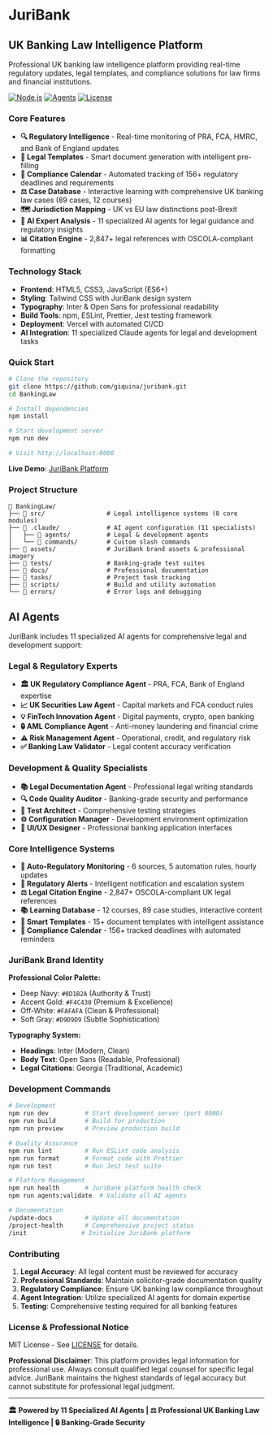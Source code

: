 # JuriBank

## UK Banking Law Intelligence Platform

Professional UK banking law intelligence platform providing real-time regulatory updates, legal templates, and compliance solutions for law firms and financial institutions.

[![Node.js](https://img.shields.io/badge/Node.js-22.17.0-green)](https://nodejs.org/)
[![Agents](https://img.shields.io/badge/AI%20Agents-11%20Specialists-blue)](#ai-agents)
[![License](https://img.shields.io/badge/License-MIT-yellow)](LICENSE)

### Core Features

- **🔍 Regulatory Intelligence** - Real-time monitoring of PRA, FCA, HMRC, and Bank of England updates
- **📝 Legal Templates** - Smart document generation with intelligent pre-filling
- **📅 Compliance Calendar** - Automated tracking of 156+ regulatory deadlines and requirements
- **⚖️ Case Database** - Interactive learning with comprehensive UK banking law cases (89 cases, 12 courses)
- **🗺️ Jurisdiction Mapping** - UK vs EU law distinctions post-Brexit
- **🤖 AI Expert Analysis** - 11 specialized AI agents for legal guidance and regulatory insights
- **📊 Citation Engine** - 2,847+ legal references with OSCOLA-compliant formatting

### Technology Stack

- **Frontend**: HTML5, CSS3, JavaScript (ES6+)
- **Styling**: Tailwind CSS with JuriBank design system
- **Typography**: Inter & Open Sans for professional readability
- **Build Tools**: npm, ESLint, Prettier, Jest testing framework
- **Deployment**: Vercel with automated CI/CD
- **AI Integration**: 11 specialized Claude agents for legal and development tasks

### Quick Start

```bash
# Clone the repository
git clone https://github.com/giquina/juribank.git
cd BankingLaw

# Install dependencies
npm install

# Start development server
npm run dev

# Visit http://localhost:8000
```

**Live Demo**: [JuriBank Platform](https://juribank.vercel.app)

### Project Structure

```
📁 BankingLaw/
├── 📁 src/                 # Legal intelligence systems (8 core modules)
├── 📁 .claude/             # AI agent configuration (11 specialists)
│   ├── 📁 agents/          # Legal & development agents
│   └── 📁 commands/        # Custom slash commands
├── 📁 assets/              # JuriBank brand assets & professional imagery
├── 📁 tests/               # Banking-grade test suites
├── 📁 docs/                # Professional documentation
├── 📁 tasks/               # Project task tracking
├── 📁 scripts/             # Build and utility automation
└── 📁 errors/              # Error logs and debugging
```

## AI Agents

JuriBank includes 11 specialized AI agents for comprehensive legal and development support:

### Legal & Regulatory Experts
- **🏛️ UK Regulatory Compliance Agent** - PRA, FCA, Bank of England expertise
- **📈 UK Securities Law Agent** - Capital markets and FCA conduct rules
- **💡 FinTech Innovation Agent** - Digital payments, crypto, open banking
- **🔒 AML Compliance Agent** - Anti-money laundering and financial crime
- **⚠️ Risk Management Agent** - Operational, credit, and regulatory risk
- **✅ Banking Law Validator** - Legal content accuracy verification

### Development & Quality Specialists  
- **📚 Legal Documentation Agent** - Professional legal writing standards
- **🔍 Code Quality Auditor** - Banking-grade security and performance
- **🧪 Test Architect** - Comprehensive testing strategies
- **⚙️ Configuration Manager** - Development environment optimization
- **🎨 UI/UX Designer** - Professional banking application interfaces

### Core Intelligence Systems

- **🤖 Auto-Regulatory Monitoring** - 6 sources, 5 automation rules, hourly updates
- **📢 Regulatory Alerts** - Intelligent notification and escalation system
- **⚖️ Legal Citation Engine** - 2,847+ OSCOLA-compliant UK legal references
- **📚 Learning Database** - 12 courses, 89 case studies, interactive content
- **📝 Smart Templates** - 15+ document templates with intelligent assistance
- **📅 Compliance Calendar** - 156+ tracked deadlines with automated reminders

### JuriBank Brand Identity

**Professional Color Palette:**
- Deep Navy: `#0D1B2A` (Authority & Trust)
- Accent Gold: `#F4C430` (Premium & Excellence)
- Off-White: `#FAFAFA` (Clean & Professional)
- Soft Gray: `#D9D9D9` (Subtle Sophistication)

**Typography System:**
- **Headings**: Inter (Modern, Clean)
- **Body Text**: Open Sans (Readable, Professional)
- **Legal Citations**: Georgia (Traditional, Academic)

### Development Commands

```bash
# Development
npm run dev          # Start development server (port 8000)
npm run build        # Build for production
npm run preview      # Preview production build

# Quality Assurance  
npm run lint         # Run ESLint code analysis
npm run format       # Format code with Prettier
npm run test         # Run Jest test suite

# Platform Management
npm run health       # JuriBank platform health check
npm run agents:validate  # Validate all AI agents

# Documentation
/update-docs         # Update all documentation
/project-health      # Comprehensive project status
/init               # Initialize JuriBank platform
```

### Contributing

1. **Legal Accuracy**: All legal content must be reviewed for accuracy
2. **Professional Standards**: Maintain solicitor-grade documentation quality
3. **Regulatory Compliance**: Ensure UK banking law compliance throughout
4. **Agent Integration**: Utilize specialized AI agents for domain expertise
5. **Testing**: Comprehensive testing required for all banking features

### License & Professional Notice

MIT License - See [LICENSE](LICENSE) for details.

**Professional Disclaimer**: This platform provides legal information for professional use. Always consult qualified legal counsel for specific legal advice. JuriBank maintains the highest standards of legal accuracy but cannot substitute for professional legal judgment.

---

**🏛️ Powered by 11 Specialized AI Agents | ⚖️ Professional UK Banking Law Intelligence | 🔒 Banking-Grade Security**